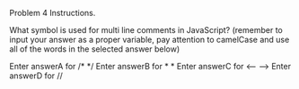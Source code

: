 Problem 4 Instructions.

What symbol is used for multi line comments in JavaScript?
(remember to input your answer as a proper variable, pay attention to camelCase and use all of the words in the selected answer below)

Enter answerA for /* */
Enter answerB for * *
Enter answerC for <-- -->
Enter answerD for //
